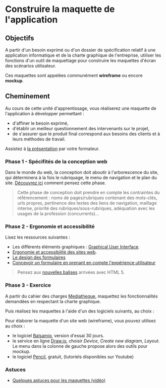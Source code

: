 # Construire la maquette de l'application

## Objectifs
A partir d'un besoin exprimé ou d'un dossier de spécification relatif à une application informatique et de la charte graphique de l'entreprise, utiliser les fonctions d'un outil de maquettage pour construire les maquettes d'écran des scénarios utilisateur. 

Ces maquettes sont appelées communément **wireframe** ou encore **mockup**.

## Cheminement
Au cours de cette unité d'apprentissage, vous réaliserez une maquette de l'application à développer permettant :
	
* d'affiner le besoin exprimé,
* d'établir un meilleur questionnement des intervenants sur le projet,
* de s'assurer que le produit final correspond aux besoins des clients et à leurs méthodes de travail.

Assistez à [la présentation](reveal_ergonomie/index.html "Présentation maquettage et ergonomie") par votre formateur.

### Phase 1 - Spécifités de la conception web

Dans le monde du web, la conception doit aboutir à l'arborescence du site, qui déterminera à la fois le rubriquage, le menu de navigation et le plan du site. [Découvrez ici](https://www.lafabriquedunet.fr/conseils/conception-site-web/arborescence-site-web) comment pensez cette phase. 

> Cette phase de conception doit prendre en compte les contraintes du référencement : noms de pages/rubriques contenant des mots-clés, urls propres, pertinence des textes des liens de navigation, maillage interne, priorité des rubriques/sous-rubriques, adéquation avec les usages de la profession (concurrents)... 

### Phase 2 - Ergonomie et accessibilité

Lisez les ressources suivantes :

* Les différents éléments graphiques : [Graphical User Interface](GUI.pdf). 
* [Ergonomie et accessibilité des sites web](ergonomie_accessibilite.html).
* [Le design des formulaires](https://www.lafabriquedunet.fr/blog/bonnes-pratiques-design-formulaires)
* [Concevoir un formulaire en prenant en compte l'expérience utilisateur](https://newflux.fr/2016/05/16/concevoir-un-formulaire-en-prenant-en-compte-lexperience-utilisateur)

> Pensez aux [nouvelles balises](https://www.alsacreations.com/tuto/lire/1372-formulaires-html5-nouveaux-types-champs-input.html) arrivées avec HTML 5. 

### Phase 3 - Exercice 

A partir du cahier des charges [Mediatheque](Cahier_des_charges-Mediatheque.pdf), maquettez les fonctionnalités demandées en respectant la charte graphique.

Puis réalisez les maquettes à l'aide d'un des logiciels suivants, au choix :

Pour élaborer la maquette d'un site web (wireframe), vous pouvez utilisez au choix :

* le logiciel [Balsamiq](https://balsamiq.com), version d'essai 30 jours.
* le service en ligne [Draw.io](https://www.draw.io), choisir _Device_, _Create new diagram_,  _Layout_. Le menu dans la colonne de gauche propose alors des outils pour mockup.  
* le logiciel [Pencil](https://pencil.evolus.vn), gratuit, (tutoriels disponibles sur Youtube)


### Astuces

* [Quelques astuces pour les maquettes (vidéo)](https://www.youtube.com/watch?v=QBRpccHygnA)
